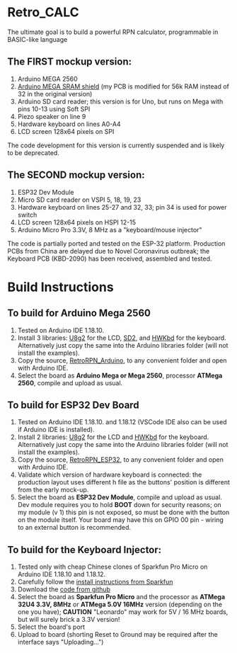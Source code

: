 # Retro_CALC

The ultimate goal is to build a powerful RPN calculator, programmable in BASIC-like language

## The FIRST mockup version:

1. Arduino MEGA 2560
1. [Arduino MEGA SRAM shield](https://hackaday.io/project/21561-arduino-mega-2560-32kb-ram-shield) (my PCB is modified for 56k RAM instead of 32 in the original version)
1. Arduino SD card reader; this version is for Uno, but runs on Mega with pins 10-13 using Soft SPI
1. Piezo speaker on line 9
1. Hardware keyboard on lines A0-A4
1. LCD screen 128x64 pixels on SPI

The code development for this version is currently suspended and is likely to be deprecated.

## The SECOND mockup version:

1. ESP32 Dev Module
1. Micro SD card reader on VSPI 5, 18, 19, 23
1. Hardware keyboard on lines 25-27 and 32, 33; pin 34 is used for power switch
1. LCD screen 128x64 pixels on HSPI 12-15 
1. Arduino Micro Pro 3.3V, 8 MHz as a "keyboard/mouse injector"

The code is partially ported and tested on the ESP-32 platform. Production PCBs from China are delayed due to Novel Coronavirus outbreak; the Keyboard PCB (KBD-2090) has been received, assembled and tested.

# Build Instructions

## To build for Arduino Mega 2560
1. Tested on Arduino IDE 1.18.10.
1. Install 3 libraries: [U8g2](https://github.com/ptravnik/Retro_CALC/tree/master/U8g2) for the LCD, [SD2](https://github.com/ptravnik/Retro_CALC/tree/master/SD2), and [HWKbd](https://github.com/ptravnik/Retro_CALC/tree/master/HWKbd) for the keyboard. Alternatively just copy the same into the Arduino libraries folder (will not install the examples).
1. Copy the source, [RetroRPN_Arduino](https://github.com/ptravnik/Retro_CALC/tree/master/RetroRPN_Arduino), to any convenient folder and open with Arduino IDE.
1. Select the board as **Arduino Mega or Mega 2560**, processor **ATMega 2560**, compile and upload as usual.

## To build for ESP32 Dev Board
1. Tested on Arduino IDE 1.18.10. and 1.18.12 (VSCode IDE also can be used if Arduino IDE is installed).
1. Install 2 libraries: [U8g2](https://github.com/ptravnik/Retro_CALC/tree/master/U8g2) for the LCD and [HWKbd](https://github.com/ptravnik/Retro_CALC/tree/master/HWKbd) for the keyboard. Alternatively just copy the same into the Arduino libraries folder (will not install the examples).
1. Copy the source, [RetroRPN_ESP32](https://github.com/ptravnik/Retro_CALC/tree/master/RetroRPN_ESP32), to any convenient folder and open with Arduino IDE.
1. Validate which version of hardware keyboard is connected: the production layout uses different h file as the buttons\' position is different from the early mock-up.
1. Select the board as **ESP32 Dev Module**, compile and upload as usual. Dev module requires you to hold **BOOT** down for security reasons; on my module (v 1) this pin is not exposed, so must be done with the button on the module itself. Your board may have this on GPIO 00 pin - wiring to an external button is recommended.

## To build for the Keyboard Injector:
1. Tested only with cheap Chinese clones of Sparkfun Pro Micro on Arduino IDE 1.18.10 and 1.18.12.
1. Carefully follow the [install instructions from Sparkfun](https://learn.sparkfun.com/tutorials/pro-micro--fio-v3-hookup-guide/all)
1. Download the [code from github](https://github.com/ptravnik/Retro_CALC/tree/master/Keyboard_Injector_Micro)
1. Select the board as **Sparkfun Pro Micro** and the processor as **ATMega 32U4 3.3V, 8MHz** or **ATMega 5.0V 16MHz** version (depending on the one you have); **CAUTION** "Leonardo" may work for 5V / 16 MHz boards, but will surely brick a 3.3V version!
1. Select the board's port
1. Upload to board (shorting Reset to Ground may be required after the interface says "Uploading...")

